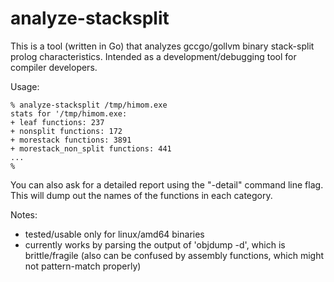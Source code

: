 # analyze-stacksplit

This is a tool (written in Go) that analyzes gccgo/gollvm binary stack-split prolog characteristics. Intended as a development/debugging tool for compiler developers.

Usage:


```
% analyze-stacksplit /tmp/himom.exe
stats for '/tmp/himom.exe:
+ leaf functions: 237
+ nonsplit functions: 172
+ morestack functions: 3891
+ morestack_non_split functions: 441
...
%
```

You can also ask for a detailed report using the "-detail" command line flag. This will dump out the names of the functions in each category.

Notes:

* tested/usable only for linux/amd64 binaries
* currently works by parsing the output of 'objdump -d', which is brittle/fragile (also can be confused by assembly functions, which might not pattern-match properly)




